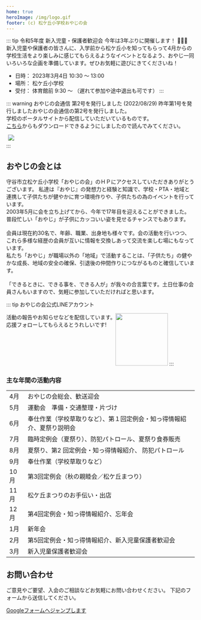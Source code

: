 ```yaml
---
home: true
heroImage: /img/logo.gif
footer: (c) 松ケ丘小学校おやじの会
---
```


::: tip 令和5年度 新入児童・保護者歓迎会 
今年は3年ぶりに開催します！ :cherry_blossom::cherry_blossom::cherry_blossom:<br>
新入児童や保護者の皆さんに、入学前から松ケ丘小を知ってもらって4月からの学校生活をより楽しみに感じてもらえるようなイベントとなるよう、おやじ一同いろいろな企画を準備しています。ぜひお気軽に遊びにきてくださいね！<br>
* 日時： 2023年3月4日 10:30 〜 13:00
* 場所： 松ケ丘小学校
* 受付： 体育館前 9:30 〜 （遅れて参加や途中退出も可です）
:::

::: warning おやじの会通信 第2号を発行しました (2022/08/29)
昨年第1号を発行しましたおやじの会通信の第2号を発行しました。<br>
学校のポータルサイトから配信していただいているものです。<br>
<a href="/docs/letter/from_oyaji_vol_2.pdf">こちら</a>からもダウンロードできるようにしましたので読んでみてください。<br>
<div style="max-width:40%; margin:5px;">
<a href="/docs/letter/from_oyaji_vol_2.pdf"><img src="/img/202208_oyaji_letter_v2.png"></a>
</div>
:::

## おやじの会とは

守谷市立松ケ丘小学校「おやじの会」のＨＰにアクセスしていただきありがとうございます。
私達は『おやじ』の発想力と経験と知識で、学校・PTA・地域と連携して子供たちが健やかに育つ環境作りや、子供たちの為のイベントを行っています。<br>
2003年5月に会を立ち上げてから、今年で17年目を迎えることができました。<br>
普段忙しい「おやじ」が子供にカッコいい姿を見せるチャンスでもあります。<br>
<br>
会員は現在約30名で、年齢、職業、出身地も様々です。会の活動を行いつつ、これら多様な経歴の会員が互いに情報を交換しあって交流を楽しむ場にもなっています。<br>
私たち「おやじ」が職場以外の「地域」で活動することは、「子供たち」の健やかな成長、地域の安全の確保、引退後の仲間作りにつながるものと確信しています。<br>
<br>
「できるときに、できる事を、できる人が」が我々の合言葉です。土日仕事の会員さんもいますので、気軽に参加していただければと思います。<br>

::: tip おやじの会公式LINEアカウント
<div style="float:left">
活動の報告やお知らせなどを配信しています。<br>
応援フォローしてもらえるとうれしいです!<br>
</div>
<img src="https://qr-official.line.me/sid/M/peq7849q.png?shortenUrl=true" width="140">
:::

### 主な年間の活動内容

|  |  |
|---|---|
|  4月 | おやじの会総会、歓送迎会 |
|  5月 | 運動会　準備・交通整理・片づけ　 |
|  6月 | 奉仕作業（学校草取りなど）、第１回定例会・知っ得情報紹介、夏祭り説明会 |
|  7月 | 臨時定例会（夏祭り）、防犯パトロール、夏祭り食券販売 |
|  8月 | 夏祭り、第2 回定例会・知っ得情報紹介、 防犯パトロール |
|  9月 | 奉仕作業（学校草取りなど） |
| 10月 | 第3回定例会（秋の親睦会／松ケ丘まつり） |
| 11月 | 松ケ丘まつりのお手伝い・出店 |
| 12月 | 第4回定例会・知っ得情報紹介、忘年会 |
|  1月 | 新年会 |
|  2月 | 第5回定例会・知っ得情報紹介、新入児童保護者歓迎会 |
|  3月 | 新入児童保護者歓迎会 |

## お問い合わせ
ご意見やご要望、入会のご相談などお気軽にお問い合わせください。
下記のフォームから送信してください。

[Googleフォームへジャンプします](https://forms.gle/SRHpkVtxykxSA6989)
